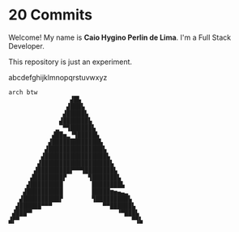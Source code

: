 # 20 Commits

Welcome! My name is **Caio Hygino Perlin de Lima**. I'm a Full Stack Developer.

This repository is just an experiment.

abcdefghijklmnopqrstuvwxyz

```
arch btw
                 ▟█▙
                ▟███▙
               ▟█████▙
              ▟███████▙
             ▂▔▀▜██████▙
            ▟██▅▂▝▜█████▙
           ▟█████████████▙
          ▟███████████████▙
         ▟█████████████████▙
        ▟███████████████████▙
       ▟█████████▛▀▀▜████████▙
      ▟████████▛      ▜███████▙
     ▟█████████        ████████▙
    ▟██████████        █████▆▅▄▃▂
   ▟██████████▛        ▜█████████▙
  ▟██████▀▀▀              ▀▀██████▙
 ▟███▀▘                       ▝▀███▙
▟▛▀                               ▀▜▙
